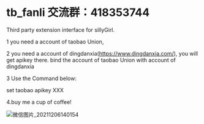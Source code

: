 # tb_fanli   交流群：418353744

Third party extension interface for sillyGirl.

1 you need a account of taobao Union,

2 you need a account of dingdanxia(https://www.dingdanxia.com/), you will get apikey there. 
bind the account of taobao Union with account of dingdanxia

3 Use the Command below:

set taobao apikey XXX

4.buy me a cup of coffee!

![微信图片_20211206140154](https://user-images.githubusercontent.com/22290807/144797795-c762d435-1670-446e-b323-177e529a5659.png)
